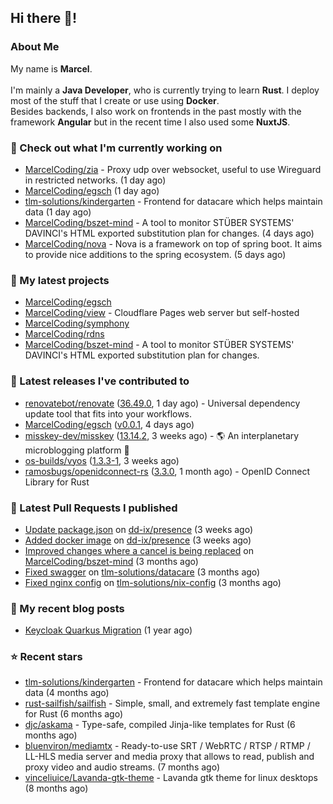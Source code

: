 ## Hi there 👋!




### About Me

My name is **Marcel**.
<br><br>
I'm mainly a **Java Developer**, who is currently trying to learn **Rust**. I deploy most of the stuff that I create or use using **Docker**.
<br>
Besides backends, I also work on frontends in the past mostly with the framework **Angular** but in the recent time I also used some **NuxtJS**. 



### 👷 Check out what I'm currently working on

- [MarcelCoding/zia](https://github.com/MarcelCoding/zia) - Proxy udp over websocket, useful to use Wireguard in restricted networks. (1 day ago)
- [MarcelCoding/egsch](https://github.com/MarcelCoding/egsch) (1 day ago)
- [tlm-solutions/kindergarten](https://github.com/tlm-solutions/kindergarten) - Frontend for datacare which helps maintain data  (1 day ago)
- [MarcelCoding/bszet-mind](https://github.com/MarcelCoding/bszet-mind) - A tool to monitor STÜBER SYSTEMS&#39; DAVINCI&#39;s HTML exported substitution plan for changes. (4 days ago)
- [MarcelCoding/nova](https://github.com/MarcelCoding/nova) - Nova is a framework on top of spring boot. It aims to provide nice additions to the spring ecosystem. (5 days ago)

### 🌱 My latest projects

- [MarcelCoding/egsch](https://github.com/MarcelCoding/egsch)
- [MarcelCoding/view](https://github.com/MarcelCoding/view) - Cloudflare Pages web server but self-hosted
- [MarcelCoding/symphony](https://github.com/MarcelCoding/symphony)
- [MarcelCoding/rdns](https://github.com/MarcelCoding/rdns)
- [MarcelCoding/bszet-mind](https://github.com/MarcelCoding/bszet-mind) - A tool to monitor STÜBER SYSTEMS&#39; DAVINCI&#39;s HTML exported substitution plan for changes.

### 🔭 Latest releases I've contributed to

- [renovatebot/renovate](https://github.com/renovatebot/renovate) ([36.49.0](https://github.com/renovatebot/renovate/releases/tag/36.49.0), 1 day ago) - Universal dependency update tool that fits into your workflows.
- [MarcelCoding/egsch](https://github.com/MarcelCoding/egsch) ([v0.0.1](https://github.com/MarcelCoding/egsch/releases/tag/v0.0.1), 4 days ago)
- [misskey-dev/misskey](https://github.com/misskey-dev/misskey) ([13.14.2](https://github.com/misskey-dev/misskey/releases/tag/13.14.2), 3 weeks ago) - 🌎 An interplanetary microblogging platform 🚀
- [os-builds/vyos](https://github.com/os-builds/vyos) ([1.3.3-1](https://github.com/os-builds/vyos/releases/tag/1.3.3-1), 3 weeks ago)
- [ramosbugs/openidconnect-rs](https://github.com/ramosbugs/openidconnect-rs) ([3.3.0](https://github.com/ramosbugs/openidconnect-rs/releases/tag/3.3.0), 1 month ago) - OpenID Connect Library for Rust

### 🔨 Latest Pull Requests I published

- [Update package.json](https://github.com/dd-ix/presence/pull/5) on [dd-ix/presence](https://github.com/dd-ix/presence) (3 weeks ago)
- [Added docker image](https://github.com/dd-ix/presence/pull/4) on [dd-ix/presence](https://github.com/dd-ix/presence) (3 weeks ago)
- [Improved changes where a cancel is being replaced](https://github.com/MarcelCoding/bszet-mind/pull/16) on [MarcelCoding/bszet-mind](https://github.com/MarcelCoding/bszet-mind) (3 months ago)
- [Fixed swagger](https://github.com/tlm-solutions/datacare/pull/28) on [tlm-solutions/datacare](https://github.com/tlm-solutions/datacare) (3 months ago)
- [Fixed nginx config](https://github.com/tlm-solutions/nix-config/pull/16) on [tlm-solutions/nix-config](https://github.com/tlm-solutions/nix-config) (3 months ago)

### 📜 My recent blog posts

- [Keycloak Quarkus Migration](https://m4rc3l.de/blog/keycloak-quarkus-migration) (1 year ago)

### ⭐ Recent stars

- [tlm-solutions/kindergarten](https://github.com/tlm-solutions/kindergarten) - Frontend for datacare which helps maintain data  (4 months ago)
- [rust-sailfish/sailfish](https://github.com/rust-sailfish/sailfish) - Simple, small, and extremely fast template engine for Rust (6 months ago)
- [djc/askama](https://github.com/djc/askama) - Type-safe, compiled Jinja-like templates for Rust (6 months ago)
- [bluenviron/mediamtx](https://github.com/bluenviron/mediamtx) - Ready-to-use SRT / WebRTC / RTSP / RTMP / LL-HLS media server and media proxy that allows to read, publish and proxy video and audio streams. (7 months ago)
- [vinceliuice/Lavanda-gtk-theme](https://github.com/vinceliuice/Lavanda-gtk-theme) - Lavanda gtk theme for linux desktops (8 months ago)
